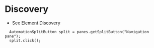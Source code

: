 # Discovery 
* See [Element Discovery](element-discovery.md)

```
  AutomationSplitButton split = panes.getSplitButton("Navigation pane");
  split.click();
```